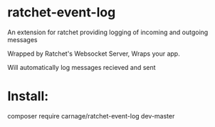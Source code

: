 # ratchet-event-log
An extension for ratchet providing logging of incoming and outgoing messages

Wrapped by Ratchet's Websocket Server, Wraps your app. 

Will automatically log messages recieved and sent

# Install:

composer require carnage/ratchet-event-log dev-master

